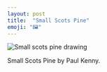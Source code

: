 ```yaml
---
layout: post
title:  "Small Scots Pine"
emoji: "🖼️"
---
```


![Small scots pine drawing]({{site.home}}/assets/img/small-scots-pine.jpg)

Small Scots Pine by Paul Kenny.